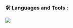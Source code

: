 ### :hammer_and_wrench: Languages and Tools :

<img src="https://s1.hostingkartinok.com/uploads/images/2021/12/0964cf36c427826d7442170d1dbd080d.gif"/>

